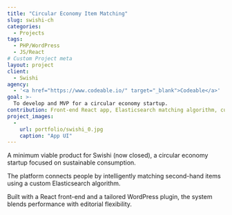 ```yaml
---
title: "Circular Economy Item Matching"
slug: swishi-ch
categories:
  - Projects
tags:
  - PHP/WordPress
  - JS/React
# Custom Project meta
layout: project
client:
  - Swishi
agency:
  - '<a href="https://www.codeable.io/" target="_blank">Codeable</a>'
goal: >-
  To develop and MVP for a circular economy startup.
contribution: Front-end React app, Elasticsearch matching algorithm, custom WordPress plugin.
project_images:
  -
    url: portfolio/swishi_0.jpg
    caption: "App UI"
---
```


A minimum viable product for Swishi (now closed), a circular economy startup focused on sustainable consumption.

The platform connects people by intelligently matching second-hand items using a custom Elasticsearch algorithm.

Built with a React front-end and a tailored WordPress plugin, the system blends performance with editorial flexibility.

